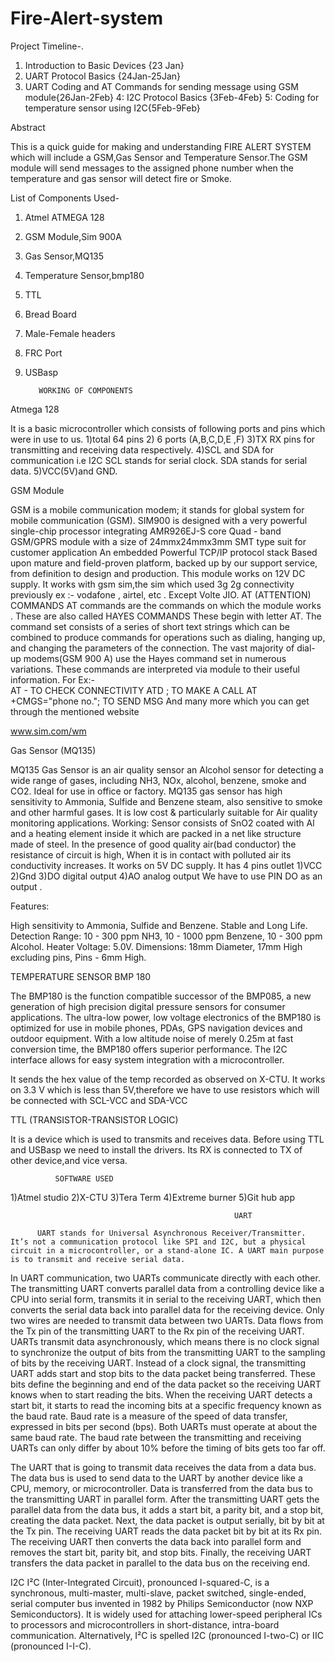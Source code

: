 # Fire-Alert-system
Project Timeline-.
1. Introduction to Basic Devices  {23 Jan}
2. UART Protocol Basics {24Jan-25Jan}
3. UART Coding and AT Commands for                       sending message using GSM    module{26Jan-2Feb}
     4: I2C Protocol Basics {3Feb-4Feb}
     5: Coding for temperature sensor using I2C{5Feb-9Feb}

Abstract

This is a quick guide for making and understanding FIRE ALERT SYSTEM which will include a GSM,Gas Sensor and Temperature Sensor.The GSM module will send messages to the assigned phone number when the temperature and gas sensor will detect fire or Smoke.

List of Components Used-
1) Atmel ATMEGA 128
2) GSM Module,Sim 900A
3) Gas Sensor,MQ135
4) Temperature Sensor,bmp180
5) TTL
6) Bread Board
7) Male-Female headers
8) FRC Port
9) USBasp 

          WORKING OF COMPONENTS


Atmega 128
        
It is a basic microcontroller which consists of  following ports and pins which were in use to us.
1)total 64 pins 
2) 6 ports (A,B,C,D,E ,F)
3)TX RX pins for transmitting and receiving data respectively.
4)SCL and SDA for communication i.e I2C
SCL stands for serial clock.
SDA stands for serial data.
5)VCC(5V)and GND.

GSM Module



GSM is a mobile communication modem; it stands for global system for mobile communication (GSM).
SIM900 is designed with a very powerful single-chip processor integrating AMR926EJ-S core 
Quad - band GSM/GPRS module with a size of 24mmx24mmx3mm 
SMT type suit for customer application 
An embedded Powerful TCP/IP protocol stack 
Based upon mature and field-proven platform, backed up by our support service, from definition to design and production.
This module works on 12V DC supply.
It works with gsm sim,the sim which used 3g 2g connectivity previously  ex :- vodafone , airtel, etc . Except Volte JIO.
AT (ATTENTION) COMMANDS
AT commands are the commands on which the module works . These are also called HAYES COMMANDS
These begin with letter AT.
The command set consists of a series of short text strings which can be combined to produce commands for operations such as dialing, hanging up, and changing the parameters of the connection. The vast majority of dial-up modems(GSM 900 A) use the Hayes command set in numerous variations.
These commands are interpreted via moduĺe to their useful information.
For Ex:-  
AT - TO CHECK CONNECTIVITY
ATD <PHONE NO.>;      TO MAKE A CALL
AT +CMGS="phone no.";  TO SEND MSG
And many more which you can get through the mentioned website

www.sim.com/wm 

Gas Sensor (MQ135)


MQ135 Gas Sensor is an air quality sensor an Alcohol sensor for detecting a wide range of gases, including NH3, NOx, alcohol, benzene, smoke and CO2. Ideal for use in office or factory. MQ135 gas sensor has high sensitivity to Ammonia, Sulfide and Benzene steam, also sensitive to smoke and other harmful gases. It is low cost & particularly suitable for Air quality monitoring applications.
Working:
Sensor consists of SnO2 coated with Al and a heating element inside it which are packed in a net like structure made of steel.
In the presence of good quality air(bad conductor) the resistance of circuit is high,
When it is in contact with polluted air its conductivity increases.
It works on 5V DC supply.
It has 4 pins outlet
1)VCC
2)Gnd 
3)DO digital output
4)AO analog output
We have to use PIN DO as an output .

Features:

High sensitivity to Ammonia, Sulfide and Benzene.
Stable and Long Life.
Detection Range: 10 - 300 ppm NH3, 10 - 1000 ppm Benzene, 10 - 300 ppm Alcohol.
Heater Voltage: 5.0V.
Dimensions: 18mm Diameter, 17mm High excluding pins, Pins - 6mm High.




TEMPERATURE SENSOR BMP 180

The BMP180 is the function compatible successor of the BMP085, a new generation of high 
precision digital pressure sensors for consumer applications. 
The ultra-low power, low voltage electronics of the BMP180 is optimized for use in mobile phones, 
PDAs, GPS navigation devices and outdoor equipment. With a low altitude noise of merely 0.25m at 
fast conversion time, the BMP180 offers superior performance. The I2C interface allows for easy 
system integration with a microcontroller. 

It sends the hex value of the temp recorded as observed on X-CTU.
It works on 3.3 V which is less than 5V,therefore we have to use resistors which will be connected with SCL-VCC and SDA-VCC

TTL (TRANSISTOR-TRANSISTOR LOGIC)

It is a device which is used to transmits and receives data.
Before using TTL and USBasp we need to install the drivers.
Its RX is connected to TX of other device,and vice versa.


              SOFTWARE USED
1)Atmel studio
2)X-CTU
3)Tera Term
4)Extreme burner
5)Git hub app
            

                                                      UART

          UART stands for Universal Asynchronous Receiver/Transmitter. It’s not a communication protocol like SPI and I2C, but a physical circuit in a microcontroller, or a stand-alone IC. A UART main purpose is to transmit and receive serial data.
In UART communication, two UARTs communicate directly with each other. The transmitting UART converts parallel data from a controlling device like a CPU into serial form, transmits it in serial to the receiving UART, which then converts the serial data back into parallel data for the receiving device. Only two wires are needed to transmit data between two UARTs. Data flows from the Tx pin of the transmitting UART to the Rx pin of the receiving UART.
UARTs transmit data asynchronously, which means there is no clock signal to synchronize the output of bits from the transmitting UART to the sampling of bits by the receiving UART. Instead of a clock signal, the transmitting UART adds start and stop bits to the data packet being transferred. These bits define the beginning and end of the data packet so the receiving UART knows when to start reading the bits.
When the receiving UART detects a start bit, it starts to read the incoming bits at a specific frequency known as the baud rate. Baud rate is a measure of the speed of data transfer, expressed in bits per second (bps). Both UARTs must operate at about the same baud rate. The baud rate between the transmitting and receiving UARTs can only differ by about 10% before the timing of bits gets too far off.



The UART that is going to transmit data receives the data from a data bus. The data bus is used to send data to the UART by another device like a CPU, memory, or microcontroller. Data is transferred from the data bus to the transmitting UART in parallel form. After the transmitting UART gets the parallel data from the data bus, it adds a start bit, a parity bit, and a stop bit, creating the data packet. Next, the data packet is output serially, bit by bit at the Tx pin. The receiving UART reads the data packet bit by bit at its Rx pin. The receiving UART then converts the data back into parallel form and removes the start bit, parity bit, and stop bits. Finally, the receiving UART transfers the data packet in parallel to the data bus on the receiving end.

I2C
I²C (Inter-Integrated Circuit), pronounced I-squared-C, is a synchronous, multi-master, multi-slave, packet switched, single-ended, serial computer bus invented in 1982 by Philips Semiconductor (now NXP Semiconductors). It is widely used for attaching lower-speed peripheral ICs to processors and microcontrollers in short-distance, intra-board communication. Alternatively, I²C is spelled I2C (pronounced I-two-C) or IIC (pronounced I-I-C).
